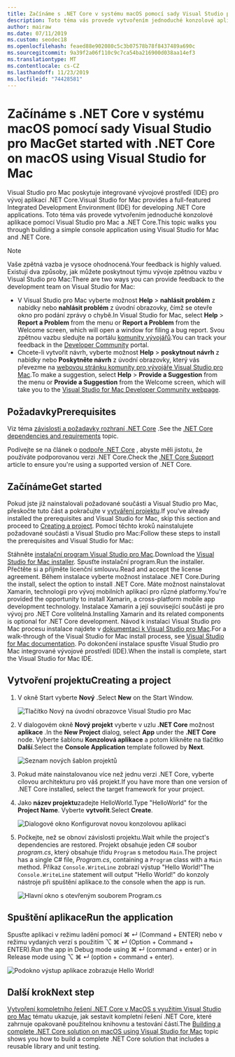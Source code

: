 ```yaml
---
title: Začínáme s .NET Core v systému macOS pomocí sady Visual Studio pro Mac
description: Toto téma vás provede vytvořením jednoduché konzolové aplikace pomocí Visual Studio pro Mac a .NET Core.
author: mairaw
ms.date: 07/11/2019
ms.custom: seodec18
ms.openlocfilehash: feaed88e902080c5c3b07578b78f8437489a690c
ms.sourcegitcommit: 9a39f2a06f110c9c7ca54ba216900d038aa14ef3
ms.translationtype: MT
ms.contentlocale: cs-CZ
ms.lasthandoff: 11/23/2019
ms.locfileid: "74428581"
---
```

# <a name="get-started-with-net-core-on-macos-using-visual-studio-for-mac"></a><span data-ttu-id="4cc83-103">Začínáme s .NET Core v systému macOS pomocí sady Visual Studio pro Mac</span><span class="sxs-lookup"><span data-stu-id="4cc83-103">Get started with .NET Core on macOS using Visual Studio for Mac</span></span>

<span data-ttu-id="4cc83-104">Visual Studio pro Mac poskytuje integrované vývojové prostředí (IDE) pro vývoj aplikací .NET Core.</span><span class="sxs-lookup"><span data-stu-id="4cc83-104">Visual Studio for Mac provides a full-featured Integrated Development Environment (IDE) for developing .NET Core applications.</span></span> <span data-ttu-id="4cc83-105">Toto téma vás provede vytvořením jednoduché konzolové aplikace pomocí Visual Studio pro Mac a .NET Core.</span><span class="sxs-lookup"><span data-stu-id="4cc83-105">This topic walks you through building a simple console application using Visual Studio for Mac and .NET Core.</span></span>

> [!NOTE]
> <span data-ttu-id="4cc83-106">Vaše zpětná vazba je vysoce ohodnocená.</span><span class="sxs-lookup"><span data-stu-id="4cc83-106">Your feedback is highly valued.</span></span> <span data-ttu-id="4cc83-107">Existují dva způsoby, jak můžete poskytnout týmu vývoje zpětnou vazbu v Visual Studio pro Mac:</span><span class="sxs-lookup"><span data-stu-id="4cc83-107">There are two ways you can provide feedback to the development team on Visual Studio for Mac:</span></span>
>
> * <span data-ttu-id="4cc83-108">V Visual Studio pro Mac vyberte možnost **Help** > **nahlásit problém** z nabídky nebo **nahlásit problém** z úvodní obrazovky, čímž se otevře okno pro podání zprávy o chybě.</span><span class="sxs-lookup"><span data-stu-id="4cc83-108">In Visual Studio for Mac, select **Help** > **Report a Problem** from the menu or **Report a Problem** from the Welcome screen, which will open a window for filing a bug report.</span></span> <span data-ttu-id="4cc83-109">Svou zpětnou vazbu sledujte na portálu [komunity vývojářů](https://developercommunity.visualstudio.com/spaces/8/index.html).</span><span class="sxs-lookup"><span data-stu-id="4cc83-109">You can track your feedback in the [Developer Community](https://developercommunity.visualstudio.com/spaces/8/index.html) portal.</span></span>
> * <span data-ttu-id="4cc83-110">Chcete-li vytvořit návrh, vyberte možnost **Help** > **poskytnout návrh** z nabídky nebo **Poskytněte návrh** z úvodní obrazovky, který vás převezme na [webovou stránku komunity pro vývojáře Visual Studio pro Mac](https://developercommunity.visualstudio.com/content/idea/post.html?space=41).</span><span class="sxs-lookup"><span data-stu-id="4cc83-110">To make a suggestion, select **Help** > **Provide a Suggestion** from the menu or **Provide a Suggestion** from the Welcome screen, which will take you to the [Visual Studio for Mac Developer Community webpage](https://developercommunity.visualstudio.com/content/idea/post.html?space=41).</span></span>

## <a name="prerequisites"></a><span data-ttu-id="4cc83-111">Požadavky</span><span class="sxs-lookup"><span data-stu-id="4cc83-111">Prerequisites</span></span>

<span data-ttu-id="4cc83-112">Viz téma [závislosti a požadavky rozhraní .NET Core](../install/dependencies.md?tabs=netcore30&pivots=os-macos) .</span><span class="sxs-lookup"><span data-stu-id="4cc83-112">See the [.NET Core dependencies and requirements](../install/dependencies.md?tabs=netcore30&pivots=os-macos) topic.</span></span>

<span data-ttu-id="4cc83-113">Podívejte se na článek o [podpoře .NET Core](/visualstudio/mac/net-core-support) , abyste měli jistotu, že používáte podporovanou verzi .NET Core.</span><span class="sxs-lookup"><span data-stu-id="4cc83-113">Check the [.NET Core Support](/visualstudio/mac/net-core-support) article to ensure you're using a supported version of .NET Core.</span></span>

## <a name="get-started"></a><span data-ttu-id="4cc83-114">Začínáme</span><span class="sxs-lookup"><span data-stu-id="4cc83-114">Get started</span></span>

<span data-ttu-id="4cc83-115">Pokud jste již nainstalovali požadované součásti a Visual Studio pro Mac, přeskočte tuto část a pokračujte v [vytváření projektu](#creating-a-project).</span><span class="sxs-lookup"><span data-stu-id="4cc83-115">If you've already installed the prerequisites and Visual Studio for Mac, skip this section and proceed to [Creating a project](#creating-a-project).</span></span> <span data-ttu-id="4cc83-116">Pomocí těchto kroků nainstalujete požadované součásti a Visual Studio pro Mac:</span><span class="sxs-lookup"><span data-stu-id="4cc83-116">Follow these steps to install the prerequisites and Visual Studio for Mac:</span></span>

<span data-ttu-id="4cc83-117">Stáhněte [instalační program Visual Studio pro Mac](https://visualstudio.microsoft.com/vs/mac/?utm_medium=microsoft&utm_source=docs.microsoft.com&utm_campaign=inline+link).</span><span class="sxs-lookup"><span data-stu-id="4cc83-117">Download the [Visual Studio for Mac installer](https://visualstudio.microsoft.com/vs/mac/?utm_medium=microsoft&utm_source=docs.microsoft.com&utm_campaign=inline+link).</span></span> <span data-ttu-id="4cc83-118">Spusťte instalační program.</span><span class="sxs-lookup"><span data-stu-id="4cc83-118">Run the installer.</span></span> <span data-ttu-id="4cc83-119">Přečtěte si a přijměte licenční smlouvu.</span><span class="sxs-lookup"><span data-stu-id="4cc83-119">Read and accept the license agreement.</span></span> <span data-ttu-id="4cc83-120">Během instalace vyberte možnost instalace .NET Core.</span><span class="sxs-lookup"><span data-stu-id="4cc83-120">During the install, select the option to install .NET Core.</span></span> <span data-ttu-id="4cc83-121">Máte možnost nainstalovat Xamarin, technologii pro vývoj mobilních aplikací pro různé platformy.</span><span class="sxs-lookup"><span data-stu-id="4cc83-121">You're provided the opportunity to install Xamarin, a cross-platform mobile app development technology.</span></span> <span data-ttu-id="4cc83-122">Instalace Xamarin a její související součásti je pro vývoj pro .NET Core volitelná.</span><span class="sxs-lookup"><span data-stu-id="4cc83-122">Installing Xamarin and its related components is optional for .NET Core development.</span></span> <span data-ttu-id="4cc83-123">Návod k instalaci Visual Studio pro Mac procesu instalace najdete v [dokumentaci k Visual Studio pro Mac](/visualstudio/mac/).</span><span class="sxs-lookup"><span data-stu-id="4cc83-123">For a walk-through of the Visual Studio for Mac install process, see [Visual Studio for Mac documentation](/visualstudio/mac/).</span></span> <span data-ttu-id="4cc83-124">Po dokončení instalace spusťte Visual Studio pro Mac integrované vývojové prostředí (IDE).</span><span class="sxs-lookup"><span data-stu-id="4cc83-124">When the install is complete, start the Visual Studio for Mac IDE.</span></span>

## <a name="creating-a-project"></a><span data-ttu-id="4cc83-125">Vytvoření projektu</span><span class="sxs-lookup"><span data-stu-id="4cc83-125">Creating a project</span></span>

1. <span data-ttu-id="4cc83-126">V okně Start vyberte **Nový** .</span><span class="sxs-lookup"><span data-stu-id="4cc83-126">Select **New** on the Start Window.</span></span>

   ![Tlačítko Nový na úvodní obrazovce Visual Studio pro Mac](./media/using-on-mac-vs/visual-studio-mac-new-project.png)

1. <span data-ttu-id="4cc83-128">V dialogovém okně **Nový projekt** vyberte v uzlu **.NET Core** možnost **aplikace** .</span><span class="sxs-lookup"><span data-stu-id="4cc83-128">In the **New Project** dialog, select **App** under the **.NET Core** node.</span></span> <span data-ttu-id="4cc83-129">Vyberte šablonu **Konzolová aplikace** a potom klikněte na tlačítko **Další**.</span><span class="sxs-lookup"><span data-stu-id="4cc83-129">Select the **Console Application** template followed by **Next**.</span></span>

   ![Seznam nových šablon projektů](./media/using-on-mac-vs/visual-studio-mac-new-dialog.png)

1. <span data-ttu-id="4cc83-131">Pokud máte nainstalovanou více než jednu verzi .NET Core, vyberte cílovou architekturu pro váš projekt.</span><span class="sxs-lookup"><span data-stu-id="4cc83-131">If you have more than one version of .NET Core installed, select the target framework for your project.</span></span>

1. <span data-ttu-id="4cc83-132">Jako **název projektu**zadejte HelloWorld.</span><span class="sxs-lookup"><span data-stu-id="4cc83-132">Type "HelloWorld" for the **Project Name**.</span></span> <span data-ttu-id="4cc83-133">Vyberte **vytvořit**.</span><span class="sxs-lookup"><span data-stu-id="4cc83-133">Select **Create**.</span></span>

   ![Dialogové okno Konfigurovat novou konzolovou aplikaci](./media/using-on-mac-vs/visual-studio-mac-new-options.png)

1. <span data-ttu-id="4cc83-135">Počkejte, než se obnoví závislosti projektu.</span><span class="sxs-lookup"><span data-stu-id="4cc83-135">Wait while the project's dependencies are restored.</span></span> <span data-ttu-id="4cc83-136">Projekt obsahuje jeden C# soubor *program.cs*, který obsahuje třídu `Program` s metodou `Main`.</span><span class="sxs-lookup"><span data-stu-id="4cc83-136">The project has a single C# file, *Program.cs*, containing a `Program` class with a `Main` method.</span></span> <span data-ttu-id="4cc83-137">Příkaz `Console.WriteLine` zobrazí výstup "Hello World!"</span><span class="sxs-lookup"><span data-stu-id="4cc83-137">The `Console.WriteLine` statement will output "Hello World!"</span></span> <span data-ttu-id="4cc83-138">do konzoly nástroje při spuštění aplikace.</span><span class="sxs-lookup"><span data-stu-id="4cc83-138">to the console when the app is run.</span></span>

   ![Hlavní okno s otevřeným souborem Program.cs](./media/using-on-mac-vs/visual-studio-mac-editor.png)

## <a name="run-the-application"></a><span data-ttu-id="4cc83-140">Spuštění aplikace</span><span class="sxs-lookup"><span data-stu-id="4cc83-140">Run the application</span></span>

<span data-ttu-id="4cc83-141">Spusťte aplikaci v režimu ladění pomocí ⌘ ↵ (Command + ENTER) nebo v režimu vydaných verzí s použitím ⌥ ⌘ ↵ (Option + Command + ENTER).</span><span class="sxs-lookup"><span data-stu-id="4cc83-141">Run the app in Debug mode using ⌘ ↵ (command + enter) or in Release mode using ⌥ ⌘ ↵ (option + command + enter).</span></span>

![Podokno výstup aplikace zobrazuje Hello World!](./media/using-on-mac-vs/visual-studio-mac-output.png)

## <a name="next-step"></a><span data-ttu-id="4cc83-143">Další krok</span><span class="sxs-lookup"><span data-stu-id="4cc83-143">Next step</span></span>

<span data-ttu-id="4cc83-144">[Vytvoření kompletního řešení .NET Core v MacOS s využitím Visual Studio pro Mac](using-on-mac-vs-full-solution.md) tématu ukazuje, jak sestavit kompletní řešení .NET Core, které zahrnuje opakovaně použitelnou knihovnu a testování částí.</span><span class="sxs-lookup"><span data-stu-id="4cc83-144">The [Building a complete .NET Core solution on macOS using Visual Studio for Mac](using-on-mac-vs-full-solution.md) topic shows you how to build a complete .NET Core solution that includes a reusable library and unit testing.</span></span>
